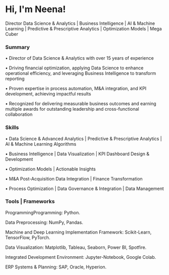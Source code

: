 <h1>Hi, I'm Neena!</h1>
<p>Director Data Science & Analytics | Business Intelligence | AI & Machine Learning | Predictive & Prescriptive Analytics | Optimization Models | Mega Cuber</p>

### Summary

• Director of Data Science & Analytics with over 15 years of experience

• Driving financial optimization, applying Data Science to enhance operational efficiency, and leveraging Business Intelligence to transform reporting

• Proven expertise in process automation, M&A integration, and KPI development, achieving impactful results 

• Recognized for delivering measurable business outcomes and earning multiple  awards for outstanding leadership and cross-functional collaboration

### Skills

•	Data Science & Advanced Analytics  |   Predictive & Prescriptive Analytics  |  AI & Machine Learning Algorithms

•	Business Intelligence  |  Data Visualization  |  KPI Dashboard Design & Development

•	Optimization Models |  Actionable Insights

•	M&A Post-Acquisition Data Integration  |  Finance Transformation

•	Process Optimization  |  Data Governance & Integration  |  Data Management

### Tools | Frameworks

ProgrammingProgramming: Python.

Data Preprocessing: NumPy, Pandas. 

Machine and Deep Learning Implementation Framework: Scikit-Learn, TensorFlow, PyTorch. 

Data Visualization: Matplotlib, Tableau, Seaborn, Power BI, Spotfire. 

Integrated Development Environment: Jupyter-Notebook, Google Colab.

ERP Systems & Planning: SAP, Oracle, Hyperion.
